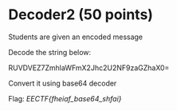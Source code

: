 # Decoder2 (50 points)

Students are given an encoded message

Decode the string below:

RUVDVEZ7ZmhlaWFmX2Jhc2U2NF9zaGZhaX0=

Convert it using base64 decoder

Flag: *EECTF{fheiaf_base64_shfai}*

